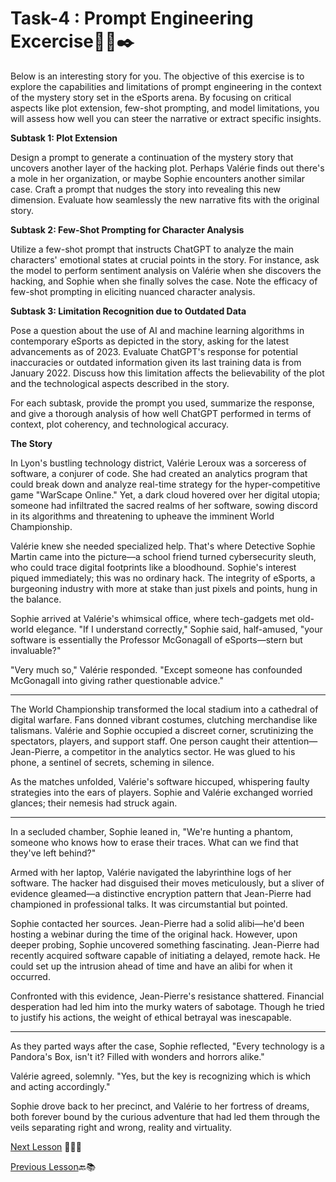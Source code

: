 # **Task-4 : Prompt Engineering Excercise🧑‍💻✒️**

Below is an interesting story for you. The objective of this exercise is to explore the capabilities and limitations of prompt engineering in the context of the mystery story set in the eSports arena. By focusing on critical aspects like plot extension, few-shot prompting, and model limitations, you will assess how well you can steer the narrative or extract specific insights.

**Subtask 1: Plot Extension**

Design a prompt to generate a continuation of the mystery story that uncovers another layer of the hacking plot. Perhaps Valérie finds out there's a mole in her organization, or maybe Sophie encounters another similar case. Craft a prompt that nudges the story into revealing this new dimension. Evaluate how seamlessly the new narrative fits with the original story.

**Subtask 2: Few-Shot Prompting for Character Analysis**

Utilize a few-shot prompt that instructs ChatGPT to analyze the main characters' emotional states at crucial points in the story. For instance, ask the model to perform sentiment analysis on Valérie when she discovers the hacking, and Sophie when she finally solves the case. Note the efficacy of few-shot prompting in eliciting nuanced character analysis.

**Subtask 3: Limitation Recognition due to Outdated Data**

Pose a question about the use of AI and machine learning algorithms in contemporary eSports as depicted in the story, asking for the latest advancements as of 2023. Evaluate ChatGPT's response for potential inaccuracies or outdated information given its last training data is from January 2022. Discuss how this limitation affects the believability of the plot and the technological aspects described in the story.

For each subtask, provide the prompt you used, summarize the response, and give a thorough analysis of how well ChatGPT performed in terms of context, plot coherency, and technological accuracy.

**The Story**

In Lyon's bustling technology district, Valérie Leroux was a sorceress of software, a conjurer of code. She had created an analytics program that could break down and analyze real-time strategy for the hyper-competitive game "WarScape Online." Yet, a dark cloud hovered over her digital utopia; someone had infiltrated the sacred realms of her software, sowing discord in its algorithms and threatening to upheave the imminent World Championship.

Valérie knew she needed specialized help. That's where Detective Sophie Martin came into the picture—a school friend turned cybersecurity sleuth, who could trace digital footprints like a bloodhound. Sophie's interest piqued immediately; this was no ordinary hack. The integrity of eSports, a burgeoning industry with more at stake than just pixels and points, hung in the balance.

Sophie arrived at Valérie's whimsical office, where tech-gadgets met old-world elegance. "If I understand correctly," Sophie said, half-amused, "your software is essentially the Professor McGonagall of eSports—stern but invaluable?"

"Very much so," Valérie responded. "Except someone has confounded McGonagall into giving rather questionable advice."

---

The World Championship transformed the local stadium into a cathedral of digital warfare. Fans donned vibrant costumes, clutching merchandise like talismans. Valérie and Sophie occupied a discreet corner, scrutinizing the spectators, players, and support staff. One person caught their attention—Jean-Pierre, a competitor in the analytics sector. He was glued to his phone, a sentinel of secrets, scheming in silence.

As the matches unfolded, Valérie's software hiccuped, whispering faulty strategies into the ears of players. Sophie and Valérie exchanged worried glances; their nemesis had struck again.

---

In a secluded chamber, Sophie leaned in, "We're hunting a phantom, someone who knows how to erase their traces. What can we find that they've left behind?"

Armed with her laptop, Valérie navigated the labyrinthine logs of her software. The hacker had disguised their moves meticulously, but a sliver of evidence gleamed—a distinctive encryption pattern that Jean-Pierre had championed in professional talks. It was circumstantial but pointed.

Sophie contacted her sources. Jean-Pierre had a solid alibi—he'd been hosting a webinar during the time of the original hack. However, upon deeper probing, Sophie uncovered something fascinating. Jean-Pierre had recently acquired software capable of initiating a delayed, remote hack. He could set up the intrusion ahead of time and have an alibi for when it occurred.

Confronted with this evidence, Jean-Pierre's resistance shattered. Financial desperation had led him into the murky waters of sabotage. Though he tried to justify his actions, the weight of ethical betrayal was inescapable.

---

As they parted ways after the case, Sophie reflected, "Every technology is a Pandora's Box, isn't it? Filled with wonders and horrors alike."

Valérie agreed, solemnly. "Yes, but the key is recognizing which is which and acting accordingly."

Sophie drove back to her precinct, and Valérie to her fortress of dreams, both forever bound by the curious adventure that had led them through the veils separating right and wrong, reality and virtuality.

[Next Lesson](../Level-5/LLM-Architecture-and-RAG-Part-1.md) 📖👣🔜

[Previous Lesson](../Level-4/Prompt-Engineering-Part-4.md)🔙📚
